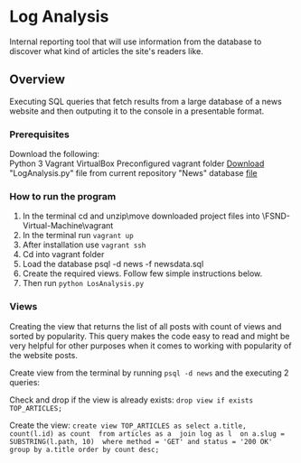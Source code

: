 # Log Analysis

Internal reporting tool that will use information from the database to discover what kind of articles the site's readers like.

## Overview

Executing SQL queries that fetch results from a large database of a news website and then outputing it to the console in a presentable format.

### Prerequisites

Download the following:     
    Python 3
    Vagrant 
    VirtualBox
    Preconfigured vagrant folder [Download](https://s3.amazonaws.com/video.udacity-data.com/topher/2018/April/5acfbfa3_fsnd-virtual-machine/fsnd-virtual-machine.zip)
    "LogAnalysis.py" file from current repository
    "News" database [file](https://d17h27t6h515a5.cloudfront.net/topher/2016/August/57b5f748_newsdata/newsdata.zip)



### How to run the program

1. In the terminal cd and unzip\move downloaded project files into \FSND-Virtual-Machine\vagrant
2. In the terminal run `vagrant up` 
3. After installation use `vagrant ssh` 
4. Cd into vagrant folder
5. Load the database psql -d news -f newsdata.sql
6. Create the required views. Follow few simple instructions below.
7. Then run `python LosAnalysis.py`

### Views

Creating the view that returns the list of all posts with count of views and sorted by popularity.
This query makes the code easy to read and might be very helpful for other purposes when it comes to working with popularity of the website posts. 

Create view from the terminal by running `psql -d news` and the executing 2 queries: 

Check and drop if the view is already exists: 
`
drop view if exists TOP_ARTICLES;
`

Create the view: 
`
create view TOP_ARTICLES as select a.title, count(l.id) as count 
from articles as a 
    join log as l 
        on a.slug = SUBSTRING(l.path, 10) 
where method = 'GET' and status = '200 OK' 
group by a.title order by count desc;
`




